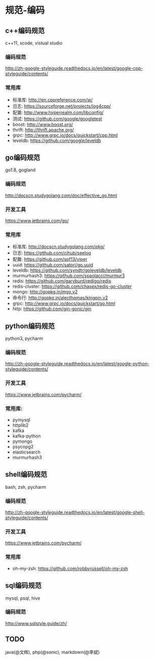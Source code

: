 规范-编码
=========

c++编码规范
-----------

c++11, xcode, vistual studio

### 编码规范
<http://zh-google-styleguide.readthedocs.io/en/latest/google-cpp-styleguide/contents/>

### 常用库

- 标准库: <http://en.cppreference.com/w/>
- 日志: <https://sourceforge.net/projects/log4cpp/>
- 配置: <http://www.hyperrealm.com/libconfig/>
- 测试: <https://github.com/google/googletest>
- boost: <http://www.boost.org/>
- thrift: <http://thrift.apache.org/>
- grpc: <http://www.grpc.io/docs/quickstart/cpp.html>
- leveldb: <https://github.com/google/leveldb>

go编码规范
----------

go1.8, gogland

### 编码规范

<http://docscn.studygolang.com/doc/effective_go.html>

### 开发工具

<https://www.jetbrains.com/go/>

### 常用库

- 标准库: <http://docscn.studygolang.com/pkg/>
- 日志: <https://github.com/cihub/seelog>
- 配置: <https://github.com/spf13/viper>
- uuid: <https://github.com/satori/go.uuid>
- leveldb: <https://github.com/syndtr/goleveldb/leveldb>
- murmurhash3: <https://github.com/spaolacci/murmur3>
- redis: <https://github.com/garyburd/redigo/redis>
- redis-cluster: <https://github.com/chasex/redis-go-cluster>
- mongo: <http://gopkg.in/mgo.v2>
- 命令行: <http://gopkg.in/alecthomas/kingpin.v2>
- grpc: <http://www.grpc.io/docs/quickstart/go.html>
- http: <https://github.com/gin-gonic/gin>

python编码规范
--------------

python3, pycharm

### 编码规范

<http://zh-google-styleguide.readthedocs.io/en/latest/google-python-styleguide/contents/>

### 开发工具

<https://www.jetbrains.com/pycharm/>

### 常用库:

- pymysql
- httplib2
- kafka
- kafka-python
- pymongo
- psycopg2
- elasticsearch
- murmurhash3

shell编码规范
-------------

bash, zsh, pycharm

### 编码规范

<http://zh-google-styleguide.readthedocs.io/en/latest/google-shell-styleguide/contents/>

### 开发工具

<https://www.jetbrains.com/pycharm/>

### 常用库

- oh-my-zsh: <https://github.com/robbyrussell/oh-my-zsh>

sql编码规范
-----------

mysql, psql, hive

### 编码规范

<http://www.sqlstyle.guide/zh/>

TODO
----

java(@文辉), php(@sonic), markdown(@李斌)

